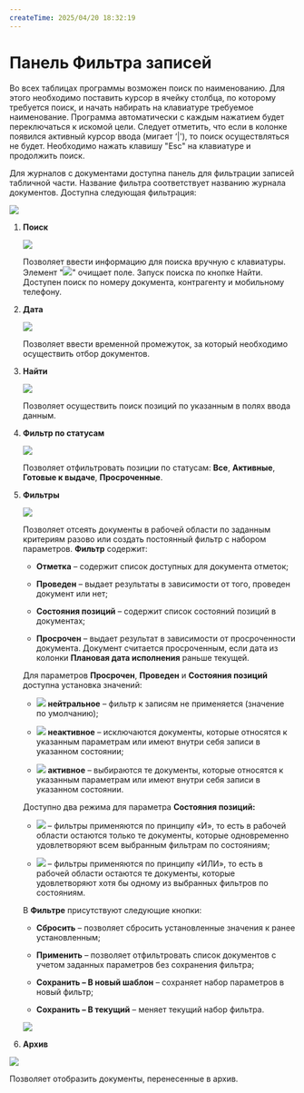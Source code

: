 ```yaml
---
createTime: 2025/04/20 18:32:19
---
```

# Панель Фильтра записей

Во всех таблицах программы возможен поиск по наименованию. Для этого необходимо поставить курсор в ячейку столбца, по которому требуется поиск, и начать набирать на клавиатуре требуемое наименование. Программа автоматически с каждым нажатием будет переключаться к искомой цели. Следует отметить, что если в колонке появился активный курсор ввода (мигает ‘|'), то поиск осуществляться не будет. Необходимо нажать клавишу "Esc" на клавиатуре и продолжить поиск.

Для журналов с документами доступна панель для фильтрации записей табличной части. Название фильтра соответствует названию журнала документов. Доступна следующая фильтрация:

![](../../../assets/specification/Aspose.Words.83ab1c44-6b28-430a-a5f2-4d9e6ba1abd4.063.png)

1. **Поиск**

    ![](../../../assets/specification/Aspose.Words.83ab1c44-6b28-430a-a5f2-4d9e6ba1abd4.064.png)

    Позволяет ввести информацию для поиска вручную с клавиатуры. Элемент "![](../../../assets/specification/Aspose.Words.83ab1c44-6b28-430a-a5f2-4d9e6ba1abd4.065.png)" очищает поле. Запуск поиска по кнопке Найти. Доступен поиск по номеру документа, контрагенту и мобильному телефону.

2. **Дата**

    ![](../../../assets/specification/Aspose.Words.83ab1c44-6b28-430a-a5f2-4d9e6ba1abd4.066.png)

    Позволяет ввести временной промежуток, за который необходимо осуществить отбор документов.

3. **Найти**

    ![](../../../assets/specification/Aspose.Words.83ab1c44-6b28-430a-a5f2-4d9e6ba1abd4.067.png)

    Позволяет осуществить поиск позиций по указанным в полях ввода данным.

4. **Фильтр по статусам**

    ![](../../../assets/specification/Aspose.Words.83ab1c44-6b28-430a-a5f2-4d9e6ba1abd4.068.png)

    Позволяет отфильтровать позиции по статусам: **Все**, **Активные**, **Готовые к выдаче**, **Просроченные**.

5. **Фильтры**

    ![](../../../assets/specification/Aspose.Words.83ab1c44-6b28-430a-a5f2-4d9e6ba1abd4.069.png)

    Позволяет отсеять документы в рабочей области по заданным критериям разово или создать постоянный фильтр с набором параметров. **Фильтр** содержит:

    - **Отметка** – содержит список доступных для документа отметок;

    - **Проведен** – выдает результаты в зависимости от того, проведен документ или нет;

    - **Состояния позиций** – содержит список состояний позиций в документах;

    - **Просрочен** – выдает результат в зависимости от просроченности документа. Документ считается просроченным, если дата из колонки **Плановая дата исполнения** раньше текущей.

    Для параметров **Просрочен**, **Проведен** и **Состояния позиций** доступна установка значений:

    - ![](../../../assets/specification/Aspose.Words.83ab1c44-6b28-430a-a5f2-4d9e6ba1abd4.070.png) **нейтральное** – фильтр к записям не применяется (значение по умолчанию);

    - ![](../../../assets/specification/Aspose.Words.83ab1c44-6b28-430a-a5f2-4d9e6ba1abd4.071.png) **неактивное** – исключаются документы, которые относятся к указанным параметрам или имеют внутри себя записи в указанном состоянии;

    - ![](../../../assets/specification/Aspose.Words.83ab1c44-6b28-430a-a5f2-4d9e6ba1abd4.072.png) **активное** – выбираются те документы, которые относятся к указанным параметрам или имеют внутри себя записи в указанном состоянии.

    Доступно два режима для параметра **Состояния позиций:**

    - ![](../../../assets/specification/Aspose.Words.83ab1c44-6b28-430a-a5f2-4d9e6ba1abd4.073.png) – фильтры применяются по принципу «И», то есть в рабочей области остаются только те документы, которые одновременно удовлетворяют всем выбранным фильтрам по состояниям;

    - ![](../../../assets/specification/Aspose.Words.83ab1c44-6b28-430a-a5f2-4d9e6ba1abd4.074.png) – фильтры применяются по принципу «ИЛИ», то есть в рабочей области остаются те документы, которые удовлетворяют хотя бы одному из выбранных фильтров по состояниям.

    В **Фильтре** присутствуют следующие кнопки:

    - **Сбросить** – позволяет сбросить установленные значения к ранее установленным;

    - **Применить** – позволяет отфильтровать список документов с учетом заданных параметров без сохранения фильтра;

    - **Сохранить – В новый шаблон** – сохраняет набор параметров в новый фильтр;

    - **Сохранить – В текущий** – меняет текущий набор фильтра.

    ![](../../../assets/specification/Aspose.Words.83ab1c44-6b28-430a-a5f2-4d9e6ba1abd4.075.png)

6. **Архив**

![](../../../assets/specification/Aspose.Words.83ab1c44-6b28-430a-a5f2-4d9e6ba1abd4.076.png)

Позволяет отобразить документы, перенесенные в архив.